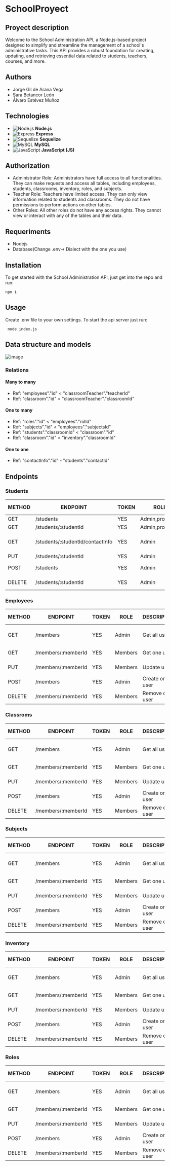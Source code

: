 # SchoolProyect

## Proyect description
Welcome to the School Administration API, a Node.js-based project designed to simplify and streamline the management of a school's administrative tasks. This API provides a robust foundation for creating, updating, and retrieving essential data related to students, teachers, courses, and more.

## Authors

- Jorge Gil de Arana Vega
- Sara Betancor León
- Álvaro Estévez Muñoz

## Technologies

- ![Node.js](https://img.shields.io/badge/Node.js-8CC84B?style=for-the-badge&logo=node.js&logoColor=white) **Node.js**
- ![Express](https://img.shields.io/badge/Express-000000?style=for-the-badge&logo=express&logoColor=white) **Express**
- ![Sequelize](https://img.shields.io/badge/Sequelize-52B0E7?style=for-the-badge&logo=sequelize&logoColor=white) **Sequelize**
- ![MySQL](https://img.shields.io/badge/MySQL-4479A1?style=for-the-badge&logo=mysql&logoColor=white) **MySQL**
- ![JavaScript](https://img.shields.io/badge/JavaScript-F7DF1E?style=for-the-badge&logo=javascript&logoColor=black) **JavaScript (JS)**

## Authorization

- Administrator Role: Administrators have full access to all functionalities. They can make requests and access all tables, including employees, students, classrooms, inventory, roles, and subjects.
- Teacher Role: Teachers have limited access. They can only view information related to students and classrooms. They do not have permissions to perform actions on other tables.
- Other Roles: All other roles do not have any access rights. They cannot view or interact with any of the tables and their data.

## Requeriments

- Nodejs
- Database(Change .env-> Dialect with the one you use)

## Installation

To get started with the School Administration API, just get into the repo and run:

``` npm i ```

## Usage

Create .env file to your own settings. To start the api server just run:

``` node index.js```

## Data structure and models

![image](https://github.com/alvaroem17/SchoolProyect/assets/57074112/6fda5e04-27ee-44ca-aaeb-7751fc8743af)

### Relations

#### Many to many
- Ref: "employees"."id" < "classroomTeacher"."teacherId"
- Ref: "classroom"."id" < "classroomTeacher"."classroomId"

#### One to many
- Ref: "roles"."id" < "employees"."rolId"
- Ref: "subjects"."id" < "employees"."subjectsId"
- Ref: "students"."classroomId" < "classroom"."id"
- Ref: "classroom"."id" < "inventory"."classroomId"

#### One to one
- Ref: "contactInfo"."id" - "students"."contactId"

## Endpoints

### Students

| METHOD | ENDPOINT                  | TOKEN | ROLE  | DESCRIPTION                  | POST PARAMS                | RETURNS                              |
| ------ | ------------------------- | ----- | ----- | ---------------------------- | -------------------------- | ------------------------------------ |
| GET    | /students                  | YES   | Admin,professor | Get all users                | -                          | [{ student }]                         |
| GET    | /students/:studentId        | YES   | Admin,professor | Get one user               | student_id                  | { student }                           |
| GET    | /students/:studentId/contactInfo       | YES   | Admin | Get one user contactInfo              | student_id                  | { student,contactInfo }                           |
| PUT    | /students/:studentId        | YES   | Admin | Update user                | student_id                  | "Student updated"                     |
| POST   | /students                  | YES   | Admin | Create one user            | req.body                   | "Student created"                     |
| DELETE | /students/:studentId        | YES   | Admin | Remove one user            | student_id                  | "Member deleted"                     |

### Employees

| METHOD | ENDPOINT                  | TOKEN | ROLE  | DESCRIPTION                  | POST PARAMS                | RETURNS                              |
| ------ | ------------------------- | ----- | ----- | ---------------------------- | -------------------------- | ------------------------------------ |
| GET    | /members                  | YES   | Admin | Get all users                | -                          | [{ member }]                         |
| GET    | /members/:memberId        | YES   | Members | Get one user               | member_id                  | { member }                           |
| PUT    | /members/:memberId        | YES   | Members | Update user                | member_id                  | "Member updated"                     |
| POST   | /members                  | YES   | Admin | Create one user            | req.body                   | "Member created"                     |
| DELETE | /members/:memberId        | YES   | Members | Remove one user            | member_id                  | "Member deleted"                     |

### Classroms

| METHOD | ENDPOINT                  | TOKEN | ROLE  | DESCRIPTION                  | POST PARAMS                | RETURNS                              |
| ------ | ------------------------- | ----- | ----- | ---------------------------- | -------------------------- | ------------------------------------ |
| GET    | /members                  | YES   | Admin | Get all users                | -                          | [{ member }]                         |
| GET    | /members/:memberId        | YES   | Members | Get one user               | member_id                  | { member }                           |
| PUT    | /members/:memberId        | YES   | Members | Update user                | member_id                  | "Member updated"                     |
| POST   | /members                  | YES   | Admin | Create one user            | req.body                   | "Member created"                     |
| DELETE | /members/:memberId        | YES   | Members | Remove one user            | member_id                  | "Member deleted"                     |

### Subjects

| METHOD | ENDPOINT                  | TOKEN | ROLE  | DESCRIPTION                  | POST PARAMS                | RETURNS                              |
| ------ | ------------------------- | ----- | ----- | ---------------------------- | -------------------------- | ------------------------------------ |
| GET    | /members                  | YES   | Admin | Get all users                | -                          | [{ member }]                         |
| GET    | /members/:memberId        | YES   | Members | Get one user               | member_id                  | { member }                           |
| PUT    | /members/:memberId        | YES   | Members | Update user                | member_id                  | "Member updated"                     |
| POST   | /members                  | YES   | Admin | Create one user            | req.body                   | "Member created"                     |
| DELETE | /members/:memberId        | YES   | Members | Remove one user            | member_id                  | "Member deleted"                     |

### Inventory

| METHOD | ENDPOINT                  | TOKEN | ROLE  | DESCRIPTION                  | POST PARAMS                | RETURNS                              |
| ------ | ------------------------- | ----- | ----- | ---------------------------- | -------------------------- | ------------------------------------ |
| GET    | /members                  | YES   | Admin | Get all users                | -                          | [{ member }]                         |
| GET    | /members/:memberId        | YES   | Members | Get one user               | member_id                  | { member }                           |
| PUT    | /members/:memberId        | YES   | Members | Update user                | member_id                  | "Member updated"                     |
| POST   | /members                  | YES   | Admin | Create one user            | req.body                   | "Member created"                     |
| DELETE | /members/:memberId        | YES   | Members | Remove one user            | member_id                  | "Member deleted"                     |

### Roles

| METHOD | ENDPOINT                  | TOKEN | ROLE  | DESCRIPTION                  | POST PARAMS                | RETURNS                              |
| ------ | ------------------------- | ----- | ----- | ---------------------------- | -------------------------- | ------------------------------------ |
| GET    | /members                  | YES   | Admin | Get all users                | -                          | [{ member }]                         |
| GET    | /members/:memberId        | YES   | Members | Get one user               | member_id                  | { member }                           |
| PUT    | /members/:memberId        | YES   | Members | Update user                | member_id                  | "Member updated"                     |
| POST   | /members                  | YES   | Admin | Create one user            | req.body                   | "Member created"                     |
| DELETE | /members/:memberId        | YES   | Members | Remove one user            | member_id                  | "Member deleted"                     |

